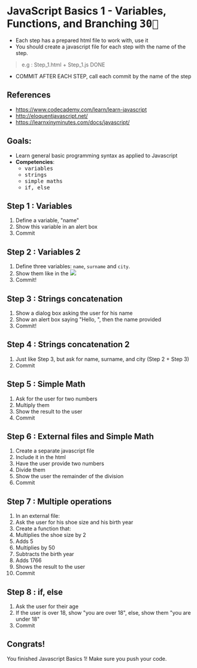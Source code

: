 # JavaScript Basics 1 - Variables, Functions, and Branching <kbd>30🔑</kbd>

- Each step has a prepared html file to work with, use it
- You should create a javascript file for each step with the name of the step.
> e.g : Step_1.html + Step_1.js 
DONE
- COMMIT AFTER EACH STEP, call each commit by the name of the step

## References

- https://www.codecademy.com/learn/learn-javascript
- http://eloquentjavascript.net/
- https://learnxinyminutes.com/docs/javascript/

## Goals:

- Learn general basic programming syntax as applied to Javascript
- **Competencies**:
  - <kbd>variables</kbd>
  - <kbd>strings</kbd>
  - <kbd>simple maths</kbd>
  - <kbd>if, else</kbd>

## Step 1 : Variables

1. Define a variable, "name"
2. Show this variable in an alert box
3. Commit

## Step 2 : Variables 2

1. Define three variables: `name`, `surname` and `city`.
2. Show them like in the ![](Step_2.png)
3. Commit!

## Step 3 : Strings concatenation

1. Show a dialog box asking the user for his name
2. Show an alert box saying "Hello, ", then the name provided
3. Commit!

## Step 4 : Strings concatenation 2

1. Just like Step 3, but ask for name, surname, and city (Step 2 + Step 3)
2. Commit

## Step 5 : Simple Math

1. Ask for the user for two numbers
2. Multiply them
3. Show the result to the user
4. Commit

## Step 6 : External files and Simple Math

1. Create a separate javascript file
2. Include it in the html
3. Have the user provide two numbers
4. Divide them
5. Show the user the remainder of the division
6. Commit

## Step 7 : Multiple operations

1. In an external file:
2. Ask the user for his shoe size and his birth year
3. Create a function that:
  1. Multiplies the shoe size by 2
  2. Adds 5
  3. Multiplies by 50
  4. Subtracts the birth year
  5. Adds 1766
4. Shows the result to the user  
5. Commit

## Step 8 : if, else

1. Ask the user for their age
2. If the user is over 18, show "you are over 18", else, show them "you are under 18"
3. Commit

## Congrats!

You finished Javascript Basics 1!
Make sure you push your code.
